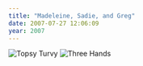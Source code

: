 ```yaml
---
title: "Madeleine, Sadie, and Greg"
date: 2007-07-27 12:06:09
year: 2007
---
```

<img alt="Topsy Turvy" src="{{'/files/2007/07/topsy_turvy.jpg' | relative_url}}" class="centered">

<img alt="Three Hands" src="{{'/files/2007/07/hands.jpg' | relative_url}}" class="centered">
